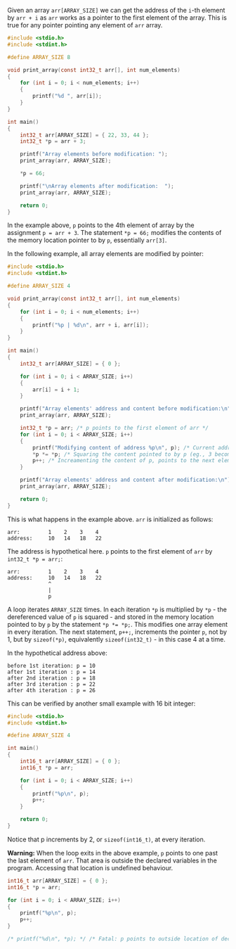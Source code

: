Given an array `arr[ARRAY_SIZE]` we can get the address of the `i`-th element by `arr + i` as `arr` works as a pointer to the first element of the array. This is true for any pointer pointing any element of `arr` array.

```C runnable
#include <stdio.h>
#include <stdint.h>

#define ARRAY_SIZE 8

void print_array(const int32_t arr[], int num_elements)
{
    for (int i = 0; i < num_elements; i++)
	{
		printf("%d ", arr[i]);
	}
}

int main()
{
	int32_t arr[ARRAY_SIZE] = { 22, 33, 44 };
	int32_t *p = arr + 3;

	printf("Array elements before modification: ");
	print_array(arr, ARRAY_SIZE);

	*p = 66;

	printf("\nArray elements after modification:  ");
	print_array(arr, ARRAY_SIZE);

	return 0;
}
```

In the example above, `p` points to the 4th element of array by the assignment `p = arr + 3`. The statement `*p = 66;` modifies the contents of the memory location pointer to by `p`, essentially `arr[3]`.

In the following example, all array elements are modified by pointer:

```C runnable
#include <stdio.h>
#include <stdint.h>

#define ARRAY_SIZE 4

void print_array(const int32_t arr[], int num_elements)
{
    for (int i = 0; i < num_elements; i++)
	{
		printf("%p | %d\n", arr + i, arr[i]);
	}
}

int main()
{
	int32_t arr[ARRAY_SIZE] = { 0 };

	for (int i = 0; i < ARRAY_SIZE; i++)
	{
		arr[i] = i + 1;
	}

	printf("Array elements' address and content before modification:\n");
	print_array(arr, ARRAY_SIZE);

	int32_t *p = arr; /* p points to the first element of arr */
	for (int i = 0; i < ARRAY_SIZE; i++)
	{
		printf("Modifying content of address %p\n", p); /* Current address p is holding */
		*p *= *p; /* Squaring the content pointed to by p (eg., 3 becomes 9) */
		p++; /* Increamenting the content of p, points to the next element of the array */
	}

	printf("Array elements' address and content after modification:\n");
	print_array(arr, ARRAY_SIZE);

	return 0;
}
```

This is what happens in the example above. `arr` is initialized as follows:

```
arr:         1    2    3    4
address:     10   14   18   22
```

The address is hypothetical here. `p` points to the first element of `arr` by `int32_t *p = arr;`:

```
arr:         1    2    3    4
address:     10   14   18   22
             ^
             |
             p
```

A loop iterates `ARRAY_SIZE` times. In each iteration `*p` is multiplied by `*p` - the dereferenced value of `p` is squared - and stored in the memory location pointed to by `p` by the statement `*p *= *p;`. This modifies one array element in every iteration. The next statement, `p++;`, increments the pointer `p`, not by 1, but by `sizeof(*p)`, equivalently `sizeof(int32_t)` - in this case 4 at a time.

In the hypothetical address above:

```
before 1st iteration: p = 10
after 1st iteration : p = 14
after 2nd iteration : p = 18
after 3rd iteration : p = 22
after 4th iteration : p = 26
```

This can be verified by another small example with 16 bit integer:

```C runnable
#include <stdio.h>
#include <stdint.h>

#define ARRAY_SIZE 4

int main()
{
	int16_t arr[ARRAY_SIZE] = { 0 };
	int16_t *p = arr;

	for (int i = 0; i < ARRAY_SIZE; i++)
	{
		printf("%p\n", p);
		p++;
	}

	return 0;
}
```

Notice that p increments by 2, or `sizeof(int16_t)`, at every iteration.

**Warning:** When the loop exits in the above example, `p` points to one past the last element of `arr`. That area is outside the declared variables in the program. Accessing that location is undefined behaviour.

```C
int16_t arr[ARRAY_SIZE] = { 0 };
int16_t *p = arr;

for (int i = 0; i < ARRAY_SIZE; i++)
{
    printf("%p\n", p);
    p++;
}

/* printf("%d\n", *p); */ /* Fatal: p points to outside location of declared variable - undefined behaviour */
```
